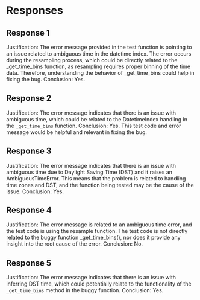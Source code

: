 # Responses
## Response 1
Justification: The error message provided in the test function is pointing to an issue related to ambiguous time in the datetime index. The error occurs during the resampling process, which could be directly related to the _get_time_bins function, as resampling requires proper binning of the time data. Therefore, understanding the behavior of _get_time_bins could help in fixing the bug. 
Conclusion: Yes.

## Response 2
Justification: The error message indicates that there is an issue with ambiguous time, which could be related to the DatetimeIndex handling in the `_get_time_bins` function.
Conclusion: Yes. This test code and error message would be helpful and relevant in fixing the bug.

## Response 3
Justification: The error message indicates that there is an issue with ambiguous time due to Daylight Saving Time (DST) and it raises an AmbiguousTimeError. This means that the problem is related to handling time zones and DST, and the function being tested may be the cause of the issue.
Conclusion: Yes.

## Response 4
Justification: The error message is related to an ambiguous time error, and the test code is using the resample function. The test code is not directly related to the buggy function _get_time_bins(), nor does it provide any insight into the root cause of the error.
Conclusion: No.

## Response 5
Justification: The error message indicates that there is an issue with inferring DST time, which could potentially relate to the functionality of the `_get_time_bins` method in the buggy function.
Conclusion: Yes.

